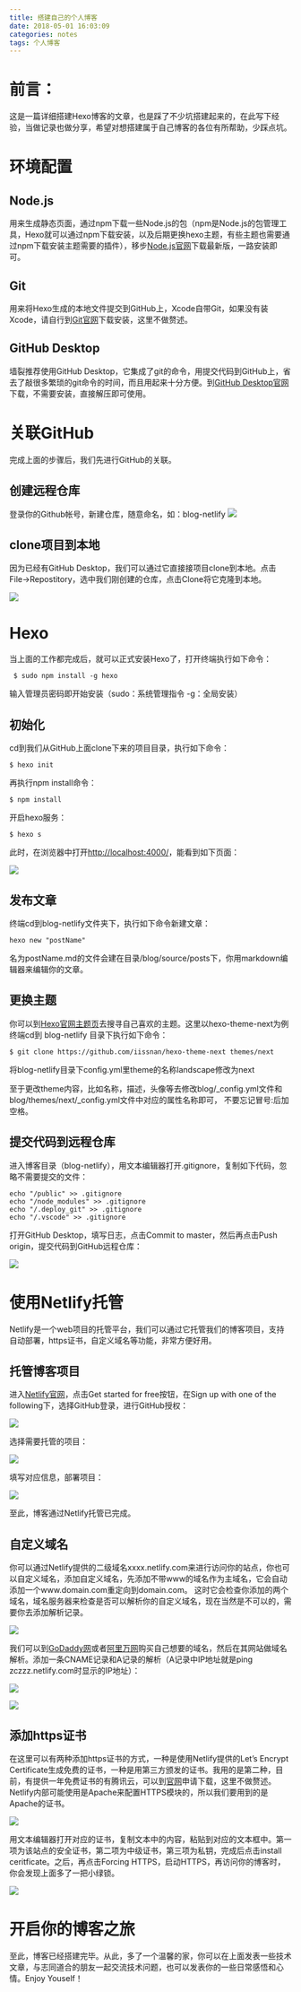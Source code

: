 ```yaml
---
title: 搭建自己的个人博客
date: 2018-05-01 16:03:09
categories: notes
tags: 个人博客
---
```

# 前言：

这是一篇详细搭建Hexo博客的文章，也是踩了不少坑搭建起来的，在此写下经验，当做记录也做分享，希望对想搭建属于自己博客的各位有所帮助，少踩点坑。

# 环境配置

## Node.js

用来生成静态页面，通过npm下载一些Node.js的包（npm是Node.js的包管理工具，Hexo就可以通过npm下载安装，以及后期更换hexo主题，有些主题也需要通过npm下载安装主题需要的插件），移步[Node.js官网][1]下载最新版，一路安装即可。

## Git

用来将Hexo生成的本地文件提交到GitHub上，Xcode自带Git，如果没有装Xcode，请自行到[Git官网][2]下载安装，这里不做赘述。

## GitHub Desktop

墙裂推荐使用GitHub Desktop，它集成了git的命令，用提交代码到GitHub上，省去了敲很多繁琐的git命令的时间，而且用起来十分方便。到[GitHub Desktop官网][3]下载，不需要安装，直接解压即可使用。

# 关联GitHub

完成上面的步骤后，我们先进行GitHub的关联。

## 创建远程仓库

登录你的Github帐号，新建仓库，随意命名，如：blog-netlify
![][image-1]

## clone项目到本地
因为已经有GitHub Desktop，我们可以通过它直接接项目clone到本地。点击File-\>Repostitory，选中我们刚创建的仓库，点击Clone将它克隆到本地。

![][image-2]

# Hexo

当上面的工作都完成后，就可以正式安装Hexo了，打开终端执行如下命令：

 
	 $ sudo npm install -g hexo
 

输入管理员密码即开始安装（sudo：系统管理指令   -g：全局安装）

## 初始化

cd到我们从GitHub上面clone下来的项目目录，执行如下命令：

	$ hexo init

再执行npm install命令：

	$ npm install

开启hexo服务：

	$ hexo s

此时，在浏览器中打开[http://localhost:4000/][4]，能看到如下页面：

![][image-3]

## 发布文章
终端cd到blog-netlify文件夹下，执行如下命令新建文章：

	hexo new "postName" 

名为postName.md的文件会建在目录/blog/source/posts下，你用markdown编辑器来编辑你的文章。

## 更换主题
你可以到[Hexo官网主题页][5]去搜寻自己喜欢的主题。这里以hexo-theme-next为例
终端cd到 blog-netlify 目录下执行如下命令：

	$ git clone https://github.com/iissnan/hexo-theme-next themes/next

将blog-netlify目录下config.yml里theme的名称landscape修改为next

至于更改theme内容，比如名称，描述，头像等去修改blog/\_config.yml文件和blog/themes/next/\_config.yml文件中对应的属性名称即可， 不要忘记冒号:后加空格。

## 提交代码到远程仓库

 进入博客目录（blog-netlify），用文本编辑器打开.gitignore，复制如下代码，忽略不需要提交的文件：

	echo "/public" >> .gitignore
	echo "/node_modules" >> .gitignore
	echo "/.deploy_git" >> .gitignore
	echo "/.vscode" >> .gitignore

打开GitHub Desktop，填写日志，点击Commit to master，然后再点击Push origin，提交代码到GitHub远程仓库：

![][image-4]

# 使用Netlify托管

Netlify是一个web项目的托管平台，我们可以通过它托管我们的博客项目，支持自动部署，https证书，自定义域名等功能，非常方便好用。

## 托管博客项目

进入[Netlify官网][6]，点击Get started for free按钮，在Sign up with one of the following下，选择GitHub登录，进行GitHub授权：

![][image-5]

选择需要托管的项目：

![][image-6]

填写对应信息，部署项目：

![][image-7]

至此，博客通过Netlify托管已完成。

## 自定义域名

你可以通过Netlify提供的二级域名xxxx.netlify.com来进行访问你的站点，你也可以自定义域名，添加自定义域名，先添加不带www的域名作为主域名，它会自动添加一个www.domain.com重定向到domain.com。
这时它会检查你添加的两个域名，域名服务器来检查是否可以解析你的自定义域名，现在当然是不可以的，需要你去添加解析记录。

![][image-8]

我们可以到[GoDaddy网][7]或者[阿里万网][8]购买自己想要的域名，然后在其网站做域名解析。添加一条CNAME记录和A记录的解析（A记录中IP地址就是ping zczzz.netlify.com时显示的IP地址）：

![][image-9]

![][image-10]

## 添加https证书

在这里可以有两种添加https证书的方式，一种是使用Netlify提供的Let’s Encrypt Certificate生成免费的证书，一种是用第三方颁发的证书。我用的是第二种，目前，有提供一年免费证书的有腾讯云，可以到[官网][9]申请下载，这里不做赘述。
Netlify内部可能使用是Apache来配置HTTPS模块的，所以我们要用到的是Apache的证书。

![][image-11]

用文本编辑器打开对应的证书，复制文本中的内容，粘贴到对应的文本框中。第一项为该站点的安全证书，第二项为中级证书，第三项为私钥，完成后点击install ceritficate。之后，再点击Forcing HTTPS，启动HTTPS，再访问你的博客时，你会发现上面多了一把小绿锁。

![][image-12]

# 开启你的博客之旅

至此，博客已经搭建完毕。从此，多了一个温馨的家，你可以在上面发表一些技术文章，与志同道合的朋友一起交流技术问题，也可以发表你的一些日常感悟和心情。Enjoy Youself！

[1]:	https://nodejs.org/en/
[2]:	https://git-scm.com/downloads
[3]:	https://desktop.github.com/
[4]:	http://localhost:4000/
[5]:	https://hexo.io/themes/
[6]:	https://www.netlify.com/
[7]:	https://sg.godaddy.com/zh/
[8]:	https://wanwang.aliyun.com/
[9]:	https://buy.cloud.tencent.com/ssl?fromSource=ssl

[image-1]:	/images/WX20180507-010021.png
[image-2]:	/images/WX20180507-012443.png
[image-3]:	/images/WX20180507-100642.png
[image-4]:	/images/WX20180507-105325.png
[image-5]:	/images/WX20180507-140812.png
[image-6]:	/images/WX20180507-140951.png
[image-7]:	/images/WX20180507-141113.png
[image-8]:	/images/WX20180507-162345.png
[image-9]:	/images/WX20180507-144023.png
[image-10]:	/images/WX20180507-144206.png
[image-11]:	/images/WX20180507-222044.png
[image-12]:	/images/WX20180507-223007.png